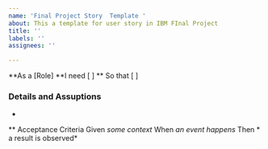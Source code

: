 ```yaml
---
name: 'Final Project Story  Template '
about: This a template for user story in IBM FInal Project
title: ''
labels: ''
assignees: ''

---
```


**As a [Role]
**I need [   ]
** So that [  ]

### Details and Assuptions
*
** Acceptance Criteria
Given *some context*
When *an event happens*
Then * a result is observed*
